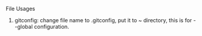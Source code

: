 File Usages
1. gitconfig: change file name to .gitconfig, put it to ~ directory, this is for --global configuration.


